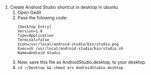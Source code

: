 
1. Create Android Studio shortcut in desktop in ubuntu
   1. Open Gedit
   1. Pase the folowing code:
      ```
      [Desktop Entry]
      Version=1.0
      Type=Application
      Terminal=false
      Icon=/usr/local/android-studio/bin/studio.png
      Exec=sh /usr/local/android-studio/bin/studio.sh
      Name=Android Studio
      ```
   1. Now, save this file as AndroidStudio.desktop, to your desktop.
   1. `cd ~/Desktop && chmod a+x AndroidStudio.desktop`
